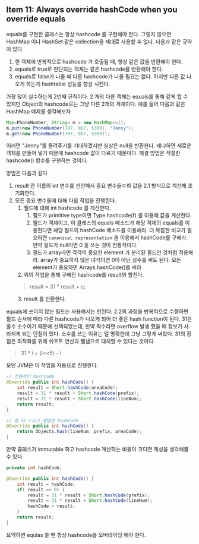 ## Item 11: Always override hashCode when you override equals

equals를 구현한 클래스는 항상 hashcode 를 구현해야 한다. 그렇지 않으면 HashMap 이나 HashSet 같은 collection을 제대로 사용할 수 없다.
다음과 같은 규약이 있다.

1. 한 객체에 반복적으로 hashcode 가 호출될 때, 항상 같은 값을 반환해야 한다.
2. equals로 true로 판단되는 객체는 같은 hashcode를 반환해야 한다.
3. equals로 false가 나올 때 다른 hashcode가 나올 필요는 없다. 하지만 다른 값 나오게 하는게 hashtable 성능을 향상 시킨다.

가장 많이 실수하는게 2번째 규칙이다. 2 개의 다른 객체는 equals를 통해 같게 할 수 있지만 Object의 hashcode로는 그냥 다른 2개의 객체이다.
예를 들어 다음과 같은 HashMap 예제를  생각해보자

```java
Map<PhoneNumber, String> m = new HashMap<>();
m.put(new PhoneNumber(707, 867, 5309), "Jenny");
m.get(new PhoneNumber(707, 867, 5309));
```

이러면 "Jenny"를 돌려주기를 기대하겠지만 실상은 null을 반환한다. 왜냐하면 새로운 객체를 만들어 넣기 때문에 hashcode 값이 다르기 때문이다.
해결 방법은 적절한 hashcode() 함수를 구현하는 것이다.

방법은 다음과 같다

1. result 란 이름의 int 변수를 선언해서 중요 변수들ㅇ릐 값을 2.1 방식으로 계산해 초기화한다.
2. 모든 중요 변수들에 대해 다음 작업을 진행한다.
    1. 필드에 대해 int hashcode 를 계산한다.
        1. 필드가 primitive type이면 Type.hashcode(f) 를 이용해 값을 계산한다.
        2. 필드가 객체이고, 이 클래스의 equals 메소드가 해당 객체의 equals를 이용한다면 해당 필드의 hashCode 메소드를 이용해라. 더 복잡한 비교가 필요하면 ``canonical representation`` 을 이용해서 hashCode를 구해라. 만약 필드가 null이면 0 을 쓰는 것이 전통적이다.
        3. 필드가 array라면 각각의 중요한 element 가 분리된 필드인 것처럼 적용해라. array가 중요하지 않은 녀석이면 0이 아닌 상수를 써도 된다. 모든 element가 중요하면 Arrays.hashCode()를 써라
    2. 위의 작업을 통해 구해진 hashcode를 result와 합친다.
    > result = 31 * result + c;
    3. result 를 반환한다.

equals에 쓰이지 않는 필드는 사용해서는 안된다. 2.2의 과정을 반복적으로 수행하면 필드 순서에 따라 다른 hashcode가 나오게 되어 더 좋은 hash function이 된다. 31은 홀수 소수이기 때문에 선택되었는데, 만약 짝수라면 overflow 발생 했을 때 정보가 사라지게 되는 단점이 있다. 소수를 쓰는 이유는 덜 명확한데 그냥 그렇게 써왔다. 31의 장점은 최적화를 위해 쉬프트 연산과 뺄샘으로 대체할 수 있다는 것이다.
> 31 * i = (i<<5) - i 

모던 JVM은 이 작업을 자동으로 진행한다.

```java
// 전형적인 hashcode
@Override public int hashCode() {
    int result = Short.hashCode(areaCode);
    result = 31 * result + Short.hashCode(prefix);
    result = 31 * result + Short.hashCode(lineNum);
    return result;
}
```

```java
// 좀 더 느리고 평범한 hashcode
@Override public int hashCode() {
    return Objects.hash(lineNum, prefix, areaCode);
}
```

만약 클래스가 immutable 하고 hashcode 계산하는 비용이 크다면 캐싱을 생각해볼 수 있다.
```java
private int hashCode;

@Override public int hashCode() {
    int result = hashCode;
    if( result == 0) {
        result = 31 * result + Short.hashCode(prefix);
        result = 31 * result + Short.hashCode(lineNum);
        hashCode = result;
    }
    return result;
}
```

요약하면 equlas 쓸 땐 항상 hashcode를 오버라이딩 해야 한다.